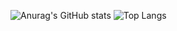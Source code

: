 ![Anurag's GitHub stats](https://github-readme-stats.vercel.app/api?username=aokani&count_private=true&show_icons=true&bg_color=110,ffffff,01aae3&text_color=242424&icon_color=dd88dd&title_color=6060ff&include_all_commits=true)
![Top Langs](https://github-readme-stats.vercel.app/api/top-langs/?username=aokani&bg_color=110,ffffff,01aae3&text_color=242424&title_color=6060ff&layout=compact)
